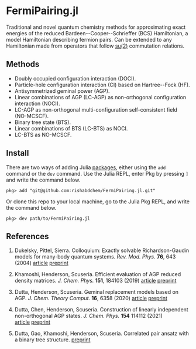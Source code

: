 # FermiPairing.jl

Traditional and novel quantum chemistry methods for approximating exact energies of the 
reduced Bardeen--Cooper--Schrieffer (BCS) Hamiltonian, a model Hamiltonian describing fermion pairs.
Can be extended to any Hamiltonian made from operators that follow 
[su(2)](https://en.wikipedia.org/wiki/Lie_algebra) commutation relations.

## Methods

- Doubly occupied configuration interaction (DOCI).
- Particle-hole configuration interaction (CI) based on Hartree--Fock (HF).
- Antisymmetrized geminal power (AGP).
- Linear combinations of AGP (LC-AGP) as non-orthogonal configuration interaction (NOCI). 
- LC-AGP as non-orthogonal multi-configuration self-consistent field (NO-MCSCF). 
- Binary tree state (BTS). 
- Linear combinations of BTS (LC-BTS) as NOCI. 
- LC-BTS as NO-MCSCF. 

## Install 

There are two ways of adding Julia [packages](https://pkgdocs.julialang.org/v1/managing-packages/), 
either using the `add` command or the `dev` command. 
Use the Julia REPL, enter Pkg by pressing `]` and write the command below. 

```
pkg> add "git@github.com:rishabdchem/FermiPairing.jl.git"
```

Or clone this repo to your local machine, go to the Julia Pkg REPL, and write the command below.

```
pkg> dev path/to/FermiPairing.jl
```

## References

1. Dukelsky, Pittel, Sierra.
   Colloquium: Exactly solvable Richardson-Gaudin models for many-body quantum systems. 
   *Rev. Mod. Phys.* **76**, 643 (2004)
   [article](https://doi.org/10.1103/RevModPhys.76.643)
   [preprint](https://arxiv.org/abs/nucl-th/0405011)
 
1. Khamoshi, Henderson, Scuseria. 
   Efficient evaluation of AGP reduced density matrices.
   *J. Chem. Phys.* **151**, 184103 (2019)
   [article](https://doi.org/10.1063/1.5127850)
   [preprint](https://arxiv.org/abs/1909.06345)
 
1. Dutta, Henderson, Scuseria. 
   Geminal replacement models based on AGP. 
   *J. Chem. Theory Comput.* **16**, 6358 (2020) 
   [article](https://doi.org/10.1021/acs.jctc.0c00807)
   [preprint](https://arxiv.org/abs/2008.00552)
 
1. Dutta, Chen, Henderson, Scuseria. 
   Construction of linearly independent non-orthogonal AGP states. 
   *J. Chem. Phys.* **154** 114112 (2021)  
   [article](https://doi.org/10.1063/5.0045006)
   [preprint](https://arxiv.org/abs/2101.08911) 

1. Dutta, Gao, Khamoshi, Henderson, Scuseria. 
   Correlated pair ansatz with a binary tree structure. 
   [preprint](https://arxiv.org/abs/2310.20076) 
 
